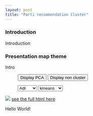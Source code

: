 ```yaml
---
layout: post
title: "Parti recommendation Cluster"
---
```




<head>
<style>
li {
    display: inline;
}
</style>
</head>

### Introduction

Introduction 


### Presentation map theme

Intro


<figure>
<div>
<input type="button" onclick="display_pca()" id="pca_button" value="Display PCA">
   <input type="button" onclick="display_comp()" id="comp_button" value="Display non cluster">

  </div>
  

</figure>

<figure>
<select onchange="theThingToDoIfItChange()" id="selection_party">
      <option value="AdI">AdI</option>
      <option value="DS">DS</option>
      <option value="Lega">Lega</option>
      <option value="MCR">MCR</option>
      <option value="PBD">PBD</option>
      <option value="PCS">PCS</option>
      <option value="PDC">PDC</option>
      <option value="PES">PES</option>
      <option value="PEV">PEV</option>
      <option value="PLR">PLR</option>
      <option value="PLS">PLS</option>
      <option value="POCH">POCH</option>
      <option value="PRD">PRD</option>
      <option value="PS">PS</option>
      <option value="PSL">PSL</option>
      <option value="PST">PST</option>
      <option value="PVL">PVL</option>
      <option value="Rep.">Rep.</option>
      <option value="UDC">UDC</option>
      <option value="UDF">UDF</option>
</select>

<select onchange="theThingToDoIfItChange()" id="selection_cluster">
	  <option value="kmeans">kmeans</option>
	  <option value="DBSCAN">DBSCAN</option>
</select>

</figure>








<div style="display: none;" id="comp_div">
<img src="{{ site.github.url }}/assets/data/maps_partis/map_AdI.png" id="image">
<a href="{{ site.github.url }}/assets/data/maps_partis/map_AdI.html" id="map"> see the full html here</a>
</div>

<img src="{{ site.github.url }}/assets/data/map_recommendation_cluster/kmeans_AdI.png" id="image_cluster">
<a href="{{ site.github.url }}/assets/data/map_recommendation_cluster/kmeans_AdI.html" id="map_cluster"> see the full html here</a>

<div style="display: none;" id="pca_div">
<img src="{{ site.github.url }}/assets/data/map_recommendation_cluster/AdIPCAA_kmeans2.png" id="pca_image">
</div>


<p id="text">Hello World!</p>

	
<figure>
	<script type="text/javascript">
		function theThingToDoIfItChange(){
			
			let image = document.getElementById("image");
			let map = document.getElementById("map")
			
			let selected_party = document.getElementById("selection_party").value;
			let selected_cluster = document.getElementById("selection_cluster").value;
			
			image.setAttribute("src","{{ site.github.url }}/assets/data/maps_partis/map_"+selected_party+".png");
			map.setAttribute("href","{{ site.github.url }}/assets/data/maps_partis/map_"+selected_party+".html");
			
			
			let image_cluster = document.getElementById("image_cluster");
			let map_cluster = document.getElementById("map_cluster");
			
			
			
			image_cluster.setAttribute("src", "{{ site.github.url }}/assets/data/map_recommendation_cluster/"+selected_cluster+"_"+selected_party+".png");
			map_cluster.setAttribute("href","{{ site.github.url }}/assets/data/map_recommendation_cluster/"+selected_cluster+"_"+selected_party+".html");
			
			let image_pca = document.getElementById("pca_image");
			if (selected_cluster == "kmeans"){
				image_pca.setAttribute("src", "{{ site.github.url }}/assets/data/map_recommendation_cluster/"+selected_party+"PCAA_kmeans2.png");
			}else {
				image_pca.setAttribute("src", "{{ site.github.url }}/assets/data/map_recommendation_cluster/"+selected_party+"PCAA_"+selected_cluster+".png");
			};
			
			document.getElementById("text").innerHTML = dict[selected];
		};
		
		
		
		function display_pca() {
		let button = document.getElementById("pca_button");
		let div = document.getElementById("pca_div");
		
		if(button.value == "Display PCA") {
			button.setAttribute("value","Hide PCA");
			div.setAttribute("style","");
			
		}else {
			button.setAttribute("value","Display PCA");
			div.setAttribute("style","display: none;");
		};
		};
		
		
		function display_comp() {
		let button = document.getElementById("comp_button");
		let div = document.getElementById("comp_div");
		
		if(button.value == "Display non cluster") {
			button.setAttribute("value","Hide non cluster");
			div.setAttribute("style","");
			
		}else {
			button.setAttribute("value","Display non cluster");
			div.setAttribute("style","display: none;");
		};
		
		};
		
		
		var dict = {
      "AdI": "describe AdI",
      "DS": "describe DS",
      "Lega": "describe Lega",
      "MCR": "describe MCR",
      "PBD": "describe PBD",
      "PCS": "describe PCS",
      "PDC": "describe PDC",
      "PES": "describe PES",
      "PEV": "describe PEV",
      "PLR": "describe PLR",
      "PLS": "describe PLS",
      "POCH": "describe POCH",
      "PRD": "describe PRD",
      "PS": "describe PS",
      "PSL": "describe PSL",
      "PST": "describe PST",
      "PVL": "describe PVL",
      "Rep.": "describe Rep.",
      "UDC": "describe UDC",
      "UDF": "describe UDF",
      };


		document.getElementById("text").innerHTML = dict ["map_AdI"];
		
	</script>
</figure>
analyse results

discuss results

## Conclusion 

